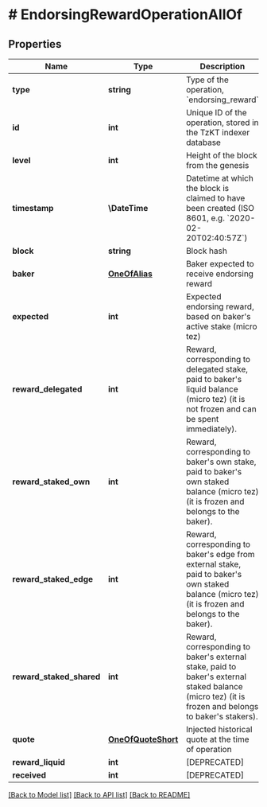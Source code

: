 # # EndorsingRewardOperationAllOf

## Properties

Name | Type | Description | Notes
------------ | ------------- | ------------- | -------------
**type** | **string** | Type of the operation, &#x60;endorsing_reward&#x60; | [optional]
**id** | **int** | Unique ID of the operation, stored in the TzKT indexer database | [optional]
**level** | **int** | Height of the block from the genesis | [optional]
**timestamp** | **\DateTime** | Datetime at which the block is claimed to have been created (ISO 8601, e.g. &#x60;2020-02-20T02:40:57Z&#x60;) | [optional]
**block** | **string** | Block hash | [optional]
**baker** | [**OneOfAlias**](OneOfAlias.md) | Baker expected to receive endorsing reward | [optional]
**expected** | **int** | Expected endorsing reward, based on baker&#39;s active stake (micro tez) | [optional]
**reward_delegated** | **int** | Reward, corresponding to delegated stake, paid to baker&#39;s liquid balance (micro tez) (it is not frozen and can be spent immediately). | [optional]
**reward_staked_own** | **int** | Reward, corresponding to baker&#39;s own stake, paid to baker&#39;s own staked balance (micro tez) (it is frozen and belongs to the baker). | [optional]
**reward_staked_edge** | **int** | Reward, corresponding to baker&#39;s edge from external stake, paid to baker&#39;s own staked balance (micro tez) (it is frozen and belongs to the baker). | [optional]
**reward_staked_shared** | **int** | Reward, corresponding to baker&#39;s external stake, paid to baker&#39;s external staked balance (micro tez) (it is frozen and belongs to baker&#39;s stakers). | [optional]
**quote** | [**OneOfQuoteShort**](OneOfQuoteShort.md) | Injected historical quote at the time of operation | [optional]
**reward_liquid** | **int** | [DEPRECATED] | [optional]
**received** | **int** | [DEPRECATED] | [optional]

[[Back to Model list]](../../README.md#models) [[Back to API list]](../../README.md#endpoints) [[Back to README]](../../README.md)
